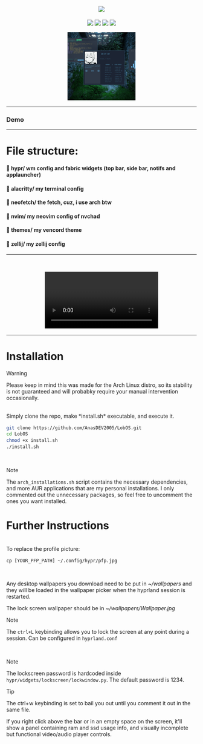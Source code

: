 
<p align="center">
        <img src="https://readme-typing-svg.demolab.com/?font=Noto-Sans%20CF%20Italic&weight=700&size=56&duration=1000&pause=0&color=1c24338&background=69C3FFE&center=true&vCenter=true&width=600&height=150&repeat=false&lines=LobOS"><br/>
<br>
        <img src="https://img.shields.io/badge/WM-Hyprland-blue?colorA=00070B&colorB=F26E74&style=for-the-badge" />
        <img src="https://img.shields.io/badge/WIDGETS-Fabric-blue?colorA=00070B&colorB=78B8A2&style=for-the-badge" />
        <img src="https://img.shields.io/badge/EDITOR-Neovim-blue?colorA=00070B&colorB=C488EC&style=for-the-badge" />
        <img src="https://img.shields.io/badge/SHELL-zsh-blue?colorA=00070B&colorB=6791C9&style=for-the-badge" /> <br>

<p align="center">
<img src="./demo.png" >

---
    

###  Demo

 
---

# File structure:

####  📁 hypr/ wm config and fabric widgets (top bar, side bar, notifs and applauncher)

####  📁 alacritty/ my terminal config

####  📁 neofetch/ the fetch, cuz, i use arch btw

####  📁 nvim/ my neovim config of nvchad

####  📁 themes/ my vencord theme

####  📁 zellij/ my zellij config 

---

</br>   
<p align="center">

  <video src="https://github.com/user-attachments/assets/ae02694a-3e7f-4eeb-b0ac-697c3f421222">

</p>


---

# Installation

> [!WARNING]
> Please keep in mind this was made for the Arch Linux distro, so its stability is not guaranteed and will probabky require your manual intervention occasionally. 

</br>
Simply clone the repo, make *install.sh* executable, and execute it.

```bash
git clone https://github.com/AnasDEV2005/LobOS.git
cd LobOS
chmod +x install.sh 
./install.sh 
```
</br>

> [!NOTE]
> The `arch_installations.sh` script contains the necessary dependencies, and more AUR applications that are my personal installations.
I only commented out the unnecessary packages, so feel free to uncomment the ones you want installed.

# Further Instructions
</br>
To replace the profile picture:  

```
cp [YOUR_PFP_PATH] ~/.config/hypr/pfp.jpg
```
</br>  

Any desktop wallpapers you download need to be put in *~/wallpapers* and they will be loaded in the wallpaper picker when the hyprland session is restarted.</br>

The lock screen wallpaper should be in *~/wallpapers/Wallpaper.jpg*

> [!NOTE]
> The `ctrl+L` keybinding allows you to lock the screen at any point during a session. Can be configured in `hyprland.conf`


</br>

> [!NOTE]
> The lockscreen password is hardcoded inside `hypr/widgets/lockscreen/lockwindow.py`. The default password is 1234.

>[!TIP]
>The ctrl+w keybinding is set to bail you out until you comment it out in the same file.


If you right click above the bar or in an empty space on the screen, it'll show a panel containing ram and ssd usage info, and visually incomplete but functional video/audio player controls.

</br>




